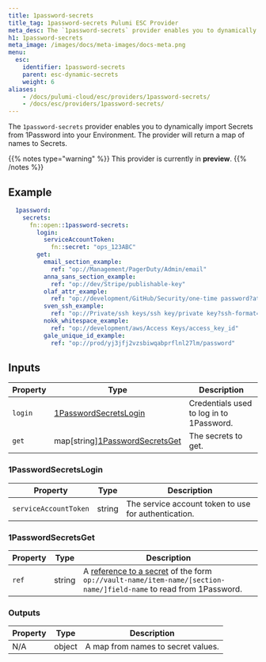 ```yaml
---
title: 1password-secrets
title_tag: 1password-secrets Pulumi ESC Provider
meta_desc: The `1password-secrets` provider enables you to dynamically import Secrets from 1Password into your Pulum ESC environment.
h1: 1password-secrets
meta_image: /images/docs/meta-images/docs-meta.png
menu:
  esc:
    identifier: 1password-secrets
    parent: esc-dynamic-secrets
    weight: 6
aliases:
    - /docs/pulumi-cloud/esc/providers/1password-secrets/
    - /docs/esc/providers/1password-secrets/
---
```


The `1password-secrets` provider enables you to dynamically import Secrets from 1Password into your Environment. The provider will return a map of names to Secrets.

{{% notes type="warning" %}}
This provider is currently in **preview**.
{{% /notes %}}

## Example

```yaml
  1password:
    secrets:
      fn::open::1password-secrets:
        login:
          serviceAccountToken:
            fn::secret: "ops_123ABC"
        get:
          email_section_example:
            ref: "op://Management/PagerDuty/Admin/email"
          anna_sans_section_example:
            ref: "op://dev/Stripe/publishable-key"
          olaf_attr_example:
            ref: "op://development/GitHub/Security/one-time password?attribute=otp"
          sven_ssh_example:
            ref: "op://Private/ssh keys/ssh key/private key?ssh-format=openssh"
          nokk_whitespace_example:
            ref: "op://development/aws/Access Keys/access_key_id"
          gale_unique_id_example:
            ref: "op://prod/yj3jfj2vzsbiwqabprflnl27lm/password"
```

## Inputs

| Property | Type                                                   | Description                               |
|----------|--------------------------------------------------------|-------------------------------------------|
| `login`  | [1PasswordSecretsLogin](#1passwordsecretslogin)        | Credentials used to log in to 1Password.  |
| `get`    | map[string][1PasswordSecretsGet](#1passwordsecretsget) | The secrets to get.                       |

### 1PasswordSecretsLogin

| Property              | Type   | Description                                                                   |
|-----------------------|--------|-------------------------------------------------------------------------------|
| `serviceAccountToken` | string | The service account token to use for authentication.                         |

### 1PasswordSecretsGet

| Property | Type   | Description                                  |
|----------|--------|----------------------------------------------|
| `ref`    | string | A [reference to a secret](https://developer.1password.com/docs/cli/secrets-reference-syntax) of the form `op://vault-name/item-name/[section-name/]field-name` to read from 1Password.  |

### Outputs

| Property | Type   | Description                        |
|----------|--------|------------------------------------|
| N/A      | object | A map from names to secret values. |
